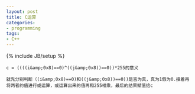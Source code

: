 ```yaml
---
layout: post
title: C运算
categories:
- programming
tags:
- C++
---
```

{% include JB/setup %}

    c = ((((i&amp;0x8)==0)^((j&amp;0x8))==0))*255的意义

    就先分别判断（(i&amp;0x8)==0)和((j&amp;0x8))==0))是否为真，真为1假为0.接着再将两者的值进行或运算，或运算出来的值再和255相乘，最后的结果赋值给c
